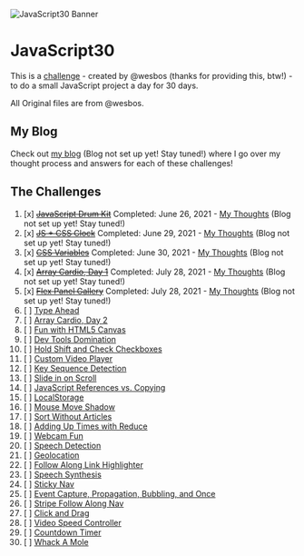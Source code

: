 ![JavaScript30 Banner](https://javascript30.com/images/JS3-social-share.png)

# JavaScript30

This is a [challenge](https://JavaScript30.com) - created by @wesbos (thanks for providing this, btw!) - to do a small JavaScript project a day for 30 days.

All Original files are from @wesbos.

## My Blog

Check out [my blog](https://jessicawentling.com/category/programming/javascript30/) (Blog not set up yet! Stay tuned!) where I go over my thought process and answers for each of these challenges!

## The Challenges

1. [x] ~~[JavaScript Drum Kit](./01%20-%20JavaScript%20Drum%20Kit)~~ Completed: June 26, 2021 - [My Thoughts](https://jessicawentling.com/category/programming/javascript30/day01/) (Blog not set up yet! Stay tuned!)
2. [x] ~~[JS + CSS Clock](./02%20-%20JS%20%2B%20CSS%20Clock)~~ Completed: June 29, 2021 - [My Thoughts](https://jessicawentling.com/category/programming/javascript30/day02/) (Blog not set up yet! Stay tuned!)
3. [x] ~~[CSS Variables](./03%20-%20CSS%20Variables)~~ Completed: June 30, 2021 - [My Thoughts](https://jessicawentling.com/category/programming/javascript30/day03/) (Blog not set up yet! Stay tuned!)
4. [x] ~~[Array Cardio, Day 1](./04%20-%20Array%20Cardio%20Day%201)~~ Completed: July 28, 2021 - [My Thoughts](https://jessicawentling.com/category/programming/javascript30/day04/) (Blog not set up yet! Stay tuned!)
5. [x] ~~[Flex Panel Gallery](./05%20-%20Flex%20Panel%20Gallery)~~ Completed: July 28, 2021 - [My Thoughts](https://jessicawentling.com/category/programming/javascript30/day05/) (Blog not set up yet! Stay tuned!)
6. [ ] [Type Ahead](./06%20-%20Type%20Ahead)
7. [ ] [Array Cardio, Day 2](./07%20-%20Array%20Cardio%20Day%202)
8. [ ] [Fun with HTML5 Canvas](./08%20-%20Fun%20with%20HTML5%20Canvas)
9. [ ] [Dev Tools Domination](./09%20-%20Dev%20Tools%20Domination)
10. [ ] [Hold Shift and Check Checkboxes](./10%20-%20Hold%20Shift%20and%20Check%20Checkboxes)
11. [ ] [Custom Video Player](./11%20-%20Custom%20Video%20Player)
12. [ ] [Key Sequence Detection](./12%20-%20Key%20Sequence%20Detection)
13. [ ] [Slide in on Scroll](./13%20-%20Slide%20in%20on%20Scroll)
14. [ ] [JavaScript References vs. Copying](./14%20-%20JavaScript%20References%20VS%20Copying)
15. [ ] [LocalStorage](./15%20-%20LocalStorage)
16. [ ] [Mouse Move Shadow](./16%20-%20Mouse%20Move%20Shadow)
17. [ ] [Sort Without Articles](./17%20-%20Sort%20Without%20Articles)
18. [ ] [Adding Up Times with Reduce](./18%20-%20Adding%20Up%20Times%20with%20Reduce)
19. [ ] [Webcam Fun](./19%20-%20Webcam%20Fun)
20. [ ] [Speech Detection](./20%20-%20Speech%20Detection)
21. [ ] [Geolocation](./21%20-%20Geolocation)
22. [ ] [Follow Along Link Highlighter](./22%20-%20Follow%20Along%20Link%20Highlighter)
23. [ ] [Speech Synthesis](./23%20-%20Speech%20Synthesis)
24. [ ] [Sticky Nav](./24%20-%20Sticky%20Nav)
25. [ ] [Event Capture, Propagation, Bubbling, and Once](./25%20-%20Event%20Capture,%20Propagation,%20Bubbling%20and%20Once)
26. [ ] [Stripe Follow Along Nav](./26%20-%20Stripe%20Follow%20Along%20Nav)
27. [ ] [Click and Drag](./27%20-%20Click%20and%20Drag)
28. [ ] [Video Speed Controller](./28%20-%20Video%20Speed%20Controller)
29. [ ] [Countdown Timer](./29%20-%20Countdown%20Timer)
30. [ ] [Whack A Mole](./30%20-%20Whack%20A%20Mole)
